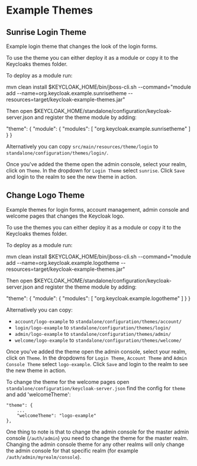 Example Themes
==============

Sunrise Login Theme
-------------------

Example login theme that changes the look of the login forms.

To use the theme you can either deploy it as a module or copy it to the Keycloaks themes folder.

To deploy as a module run:

   mvn clean install
   $KEYCLOAK_HOME/bin/jboss-cli.sh --command="module add --name=org.keycloak.example.sunrisetheme --resources=target/keycloak-example-themes.jar"

Then open $KEYCLOAK_HOME/standalone/configuration/keycloak-server.json and register the theme module by adding:
    
   "theme": {
       "module": {
           "modules": [ "org.keycloak.example.sunrisetheme" ]
       }
   }

Alternatively you can copy `src/main/resources/theme/login` to `standalone/configuration/themes/login/`. 

Once you've added the theme open the admin console, select your realm, click on `Theme`. In the dropdown for `Login Theme` select `sunrise`. Click `Save` and login to the realm to see the new theme in action.


Change Logo Theme
-----------------

Example themes for login forms, account management, admin console and welcome pages that changes the Keycloak logo.

To use the themes you can either deploy it as a module or copy it to the Keycloaks themes folder.

To deploy as a module run:

   mvn clean install
   $KEYCLOAK_HOME/bin/jboss-cli.sh --command="module add --name=org.keycloak.example.logotheme --resources=target/keycloak-example-themes.jar"

Then open $KEYCLOAK_HOME/standalone/configuration/keycloak-server.json and register the theme module by adding:
    
   "theme": {
       "module": {
           "modules": [ "org.keycloak.example.logotheme" ]
       }
   }

Alternatively you can copy:

* `account/logo-example` to `standalone/configuration/themes/account/`
* `login/logo-example` to `standalone/configuration/themes/login/`
* `admin/logo-example` to `standalone/configuration/themes/admin/`
* `welcome/logo-example` to `standalone/configuration/themes/welcome/`


Once you've added the theme open the admin console, select your realm, click on `Theme`. In the dropdowns for `Login Theme`, `Account Theme` and `Admin Console Theme` select `logo-example`. Click `Save` and login to the realm to see the new theme in action.

To change the theme for the welcome pages open `standalone/configuration/keycloak-server.json` find the config for `theme` and add 'welcomeTheme':

    "theme": {
        ...
        "welcomeTheme": "logo-example"
    },

One thing to note is that to change the admin console for the master admin console (`/auth/admin`) you need to change the theme for the master realm. Changing the admin console theme for any other realms will only change the admin console for that specific realm (for example `/auth/admin/myrealm/console`).
